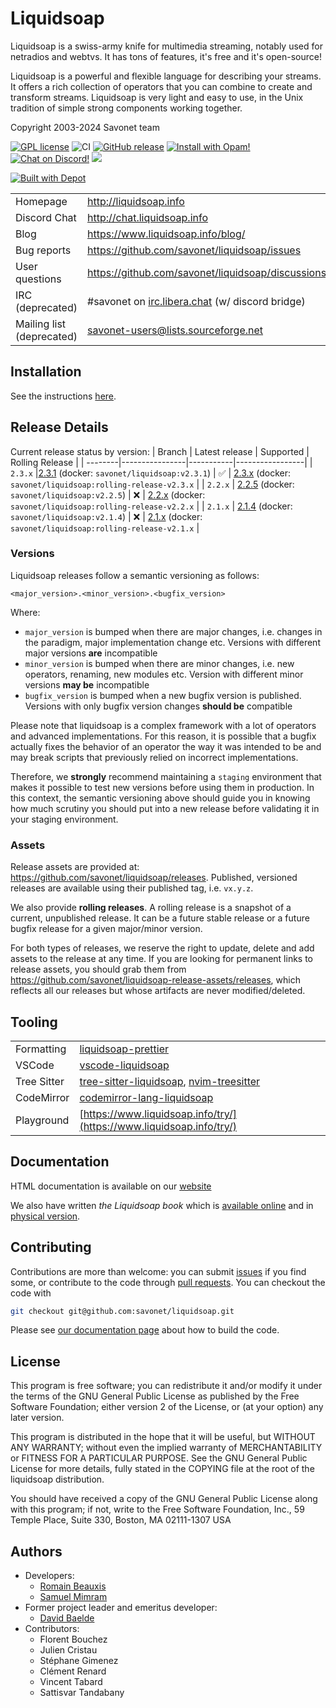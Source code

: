 # Liquidsoap

Liquidsoap is a swiss-army knife for multimedia streaming, notably
used for netradios and webtvs. It has tons of features, it's free and it's
open-source!

Liquidsoap is a powerful and flexible language for describing your streams. It
offers a rich collection of operators that you can combine to create and
transform streams. Liquidsoap is very light and easy to use, in the Unix
tradition of simple strong components working together.

Copyright 2003-2024 Savonet team

[![GPL license](https://img.shields.io/github/license/savonet/liquidsoap)](https://github.com/savonet/liquidsoap/blob/master/COPYING)
![CI](https://github.com/savonet/liquidsoap/workflows/CI/badge.svg)
[![GitHub release](https://img.shields.io/github/release/savonet/liquidsoap.svg)](https://GitHub.com/savonet/liquidsoap/releases/)
[![Install with Opam!](https://img.shields.io/badge/Install%20with-Opam-1abc9c.svg)](http://opam.ocaml.org/packages/liquidsoap/)
[![Chat on Discord!](https://img.shields.io/badge/Chat%20on-Discord-5865f2.svg)](http://chat.liquidsoap.info/)
[![](https://img.shields.io/badge/Gurubase-Ask%20Liquidsoap%20Guru-006BFF)](https://gurubase.io/g/liquidsoap)

[![Built with Depot](https://depot.dev/badges/built-with-depot.svg)](https://depot.dev/)

|                           |                                                                         |
| ------------------------- | ----------------------------------------------------------------------- |
| Homepage                  | http://liquidsoap.info                                                  |
| Discord Chat              | http://chat.liquidsoap.info                                             |
| Blog                      | https://www.liquidsoap.info/blog/                                       |
| Bug reports               | https://github.com/savonet/liquidsoap/issues                            |
| User questions            | https://github.com/savonet/liquidsoap/discussions                       |
| IRC (deprecated)          | #savonet on [irc.libera.chat](https://libera.chat/) (w/ discord bridge) |
| Mailing list (deprecated) | savonet-users@lists.sourceforge.net                                     |

## Installation

See the instructions [here](https://www.liquidsoap.info/doc.html?path=install.html).

## Release Details

Current release status by version:
| Branch | Latest release | Supported | Rolling Release |
| --------|----------------|-----------|-----------------|
| `2.3.x` |[2.3.1](https://github.com/savonet/liquidsoap/releases/tag/v2.3.1) (docker: `savonet/liquidsoap:v2.3.1`) | ✅ | [2.3.x](https://github.com/savonet/liquidsoap/releases/tag/rolling-release-v2.3.x) (docker: `savonet/liquidsoap:rolling-release-v2.3.x` |
| `2.2.x` | [2.2.5](https://github.com/savonet/liquidsoap/releases/tag/v2.2.5) (docker: `savonet/liquidsoap:v2.2.5`) | ❌ | [2.2.x](https://github.com/savonet/liquidsoap/releases/tag/rolling-release-v2.2.x) (docker: `savonet/liquidsoap:rolling-release-v2.2.x` |
| `2.1.x` | [2.1.4](https://github.com/savonet/liquidsoap/releases/tag/v2.1.4) (docker: `savonet/liquidsoap:v2.1.4`) | ❌ | [2.1.x](https://github.com/savonet/liquidsoap/releases/tag/rolling-release-v2.1.x) (docker: `savonet/liquidsoap:rolling-release-v2.1.x` |

### Versions

Liquidsoap releases follow a semantic versioning as follows:

```
<major_version>.<minor_version>.<bugfix_version>
```

Where:

- `major_version` is bumped when there are major changes, i.e. changes in the paradigm, major implementation change etc. Versions with different major versions **are** incompatible
- `minor_version` is bumped when there are minor changes, i.e. new operators, renaming, new modules etc. Version with different minor versions **may be** incompatible
- `bugfix_version` is bumped when a new bugfix version is published. Versions with only bugfix version changes **should be** compatible

Please note that liquidsoap is a complex framework with a lot of operators and advanced implementations. For this reason, it is possible that a bugfix actually fixes the behavior of an operator the way it was intended to be and may break scripts that previously relied on incorrect implementations.

Therefore, we **strongly** recommend maintaining a `staging` environment that makes it possible to test new versions before using them in production. In this context, the semantic versioning above should guide you in knowing how much scrutiny you should put into a new release before validating it in your staging environment.

### Assets

Release assets are provided at: https://github.com/savonet/liquidsoap/releases. Published, versioned releases are available using their published tag, i.e. `vx.y.z`.

We also provide **rolling releases**. A rolling release is a snapshot of a current, unpublished release. It can be a future stable release or a future bugfix release for a given major/minor version.

For both types of releases, we reserve the right to update, delete and add assets to the release at any time. If you are looking for permanent links to release assets, you should grab them from https://github.com/savonet/liquidsoap-release-assets/releases, which reflects all our releases but whose artifacts are never modified/deleted.

## Tooling

|             |                                                                                                                                                    |
| ----------- | -------------------------------------------------------------------------------------------------------------------------------------------------- |
| Formatting  | [liquidsoap-prettier](https://github.com/savonet/liquidsoap-prettier)                                                                              |
| VSCode      | [vscode-liquidsoap](https://marketplace.visualstudio.com/items?itemName=savonet.vscode-liquidsoap)                                                 |
| Tree Sitter | [tree-sitter-liquidsoap](https://github.com/savonet/tree-sitter-liquidsoap), [nvim-treesitter](https://github.com/nvim-treesitter/nvim-treesitter) |
| CodeMirror  | [codemirror-lang-liquidsoap](https://github.com/savonet/codemirror-lang-liquidsoap)                                                                |
| Playground  | [https://www.liquidsoap.info/try/](https://www.liquidsoap.info/try/)                                                                               |

## Documentation

HTML documentation is available on our [website](http://liquidsoap.info)

We also have written _the Liquidsoap book_ which is [available
online](http://www.liquidsoap.info/book/book.pdf) and in [physical
version](https://www.amazon.com/dp/B095PVTYR3).

## Contributing

Contributions are more than welcome: you can submit
[issues](https://github.com/savonet/liquidsoap/issues) if you find some, or
contribute to the code through [pull
requests](https://github.com/savonet/liquidsoap/pulls). You can checkout the
code with

```sh
git checkout git@github.com:savonet/liquidsoap.git
```

Please see [our documentation page](https://www.liquidsoap.info/doc-dev/build.html) about how to build the code.

## License

This program is free software; you can redistribute it and/or modify it under
the terms of the GNU General Public License as published by the Free Software
Foundation; either version 2 of the License, or (at your option) any later
version.

This program is distributed in the hope that it will be useful, but WITHOUT ANY
WARRANTY; without even the implied warranty of MERCHANTABILITY or FITNESS FOR A
PARTICULAR PURPOSE. See the GNU General Public License for more details, fully
stated in the COPYING file at the root of the liquidsoap distribution.

You should have received a copy of the GNU General Public License along with
this program; if not, write to the Free Software Foundation, Inc., 59 Temple
Place, Suite 330, Boston, MA 02111-1307 USA

## Authors

- Developers:
  - [Romain Beauxis](https://github.com/toots)
  - [Samuel Mimram](http://www.mimram.fr)
- Former project leader and emeritus developer:
  - [David Baelde](http://www.lsv.fr/~baelde/)
- Contributors:
  - Florent Bouchez
  - Julien Cristau
  - Stéphane Gimenez
  - Clément Renard
  - Vincent Tabard
  - Sattisvar Tandabany
